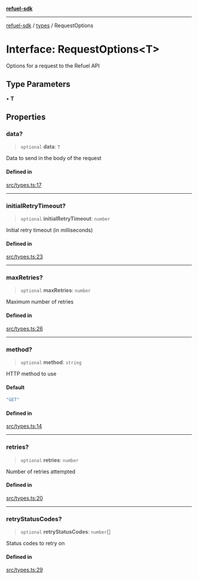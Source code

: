 [**refuel-sdk**](../../README.md)

***

[refuel-sdk](../../modules.md) / [types](../README.md) / RequestOptions

# Interface: RequestOptions\<T\>

Options for a request to the Refuel API

## Type Parameters

• **T**

## Properties

### data?

> `optional` **data**: `T`

Data to send in the body of the request

#### Defined in

[src/types.ts:17](https://github.com/refuel-ai/refuel-sdk/blob/61d30041216a525535e2edabde48af0f00ec66c9/src/types.ts#L17)

***

### initialRetryTimeout?

> `optional` **initialRetryTimeout**: `number`

Initial retry timeout (in milliseconds)

#### Defined in

[src/types.ts:23](https://github.com/refuel-ai/refuel-sdk/blob/61d30041216a525535e2edabde48af0f00ec66c9/src/types.ts#L23)

***

### maxRetries?

> `optional` **maxRetries**: `number`

Maximum number of retries

#### Defined in

[src/types.ts:26](https://github.com/refuel-ai/refuel-sdk/blob/61d30041216a525535e2edabde48af0f00ec66c9/src/types.ts#L26)

***

### method?

> `optional` **method**: `string`

HTTP method to use

#### Default

```ts
"GET"
```

#### Defined in

[src/types.ts:14](https://github.com/refuel-ai/refuel-sdk/blob/61d30041216a525535e2edabde48af0f00ec66c9/src/types.ts#L14)

***

### retries?

> `optional` **retries**: `number`

Number of retries attempted

#### Defined in

[src/types.ts:20](https://github.com/refuel-ai/refuel-sdk/blob/61d30041216a525535e2edabde48af0f00ec66c9/src/types.ts#L20)

***

### retryStatusCodes?

> `optional` **retryStatusCodes**: `number`[]

Status codes to retry on

#### Defined in

[src/types.ts:29](https://github.com/refuel-ai/refuel-sdk/blob/61d30041216a525535e2edabde48af0f00ec66c9/src/types.ts#L29)
